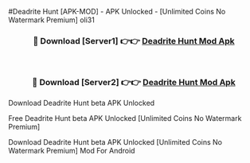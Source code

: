 #Deadrite Hunt [APK-MOD] - APK Unlocked - [Unlimited Coins No Watermark Premium] oli31



<div align="center">

<h3>🔴 Download [Server1] 👉👉 <a href="https://momento.my/?title=Deadrite_Hunt">Deadrite Hunt Mod Apk</a></h3><br>

<h3>🔴 Download [Server2] 👉👉 <a href="https://momento.my/?title=Deadrite_Hunt">Deadrite Hunt Mod Apk</a></h3>
</div>



Download Deadrite Hunt beta APK Unlocked

Free Deadrite Hunt beta APK Unlocked [Unlimited Coins No Watermark Premium]

Download Deadrite Hunt beta APK Unlocked [Unlimited Coins No Watermark Premium] Mod For Android
